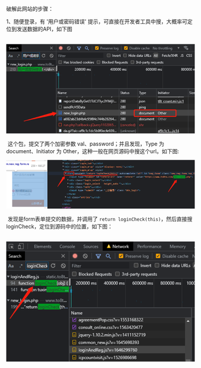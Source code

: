 破解此网站的步骤：

1、随便登录，有 '用户或密码错误' 提示，可直接在开发者工具中搜，大概率可定位到发送数据的API，如下图

​		![image-20220426175349947](./pic_note/image-20220426175349947.png)

​	这个包，提交了两个加密参数 val、password；并且发现，Type 为 document、Initiator 为 Other，这种一般在网页源码中搜这个url。如下图:

![image-20220426180619391](./pic_note/image-20220426180619391.png)

​	发现是form表单提交的数据，并调用了 `return loginCheck(this)`，然后直接搜 loginCheck，定位到源码中的位置，如下图：

​								![image-20220426181249294](./pic_note/image-20220426181249294.png)

